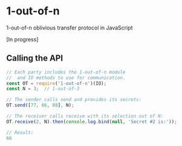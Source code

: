 # 1-out-of-n
1-out-of-n oblivious transfer protocol in JavaScript

[In progress]

## Calling the API

```javascript
// Each party includes the 1-out-of-n module
//  and IO methods to use for communication.
const OT = require('1-out-of-n')(IO);
const N = 3;  // 1-out-of-3

// The sender calls send and provides its secrets:
OT.send([77, 66, 88], N);

// The receiver calls receive with its selection out of N:
OT.receive(2, N).then(console.log.bind(null, 'Secret #2 is:'));

// Result:
66
```
